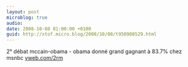 ```yaml
---
layout: post
microblog: true
audio: 
date: 2008-10-08 01:00:00 +0100
guid: http://xtof.micro.blog/2008/10/08/t950908529.html
---
```

2° débat mccain-obama - obama donné grand gagnant à 83.7% chez msnbc [yweb.com/2rm](http://yweb.com/2rm)
